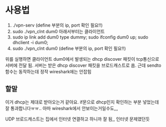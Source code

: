 사용법
=============
1. ./vpn-serv (define 부분의 ip, port 확인 필요!!)
2. sudo ./vpn_clnt dum0
아래서부터는 클라이언트
3. sudo ip link add dum0 type dummy; sudo ifconfig dum0 up; sudo dhclient -i dum0;
4.  sudo ./vpn_clnt dum0 (define 부분의 ip, port 확인 필요!!)

위를 실행하면 클라이언트 dum0에서 발생되는 dhcp discover 패킷이 tcp통신으로 서버에 전달 됨.
서버는 받은 dhcp discover 패킷을 브로드캐스트로 쏨.
근데 sendto함수는 동작하는데 정작 wireshark에는 안잡힘

할말
-------------
이거 dhcp는 제대로 받아오는거 같아요.
if문으로 dhcp인지 확인하는 부분 넣었는데 잘 통과합니다ㅠㅠ..
아마 wireshark에서 안보이는거일수도,,, 

UDP 브로드캐스트는 집에서 인터넷 연결하고 하니까 잘 됨,,
인터넷 문제였던듯